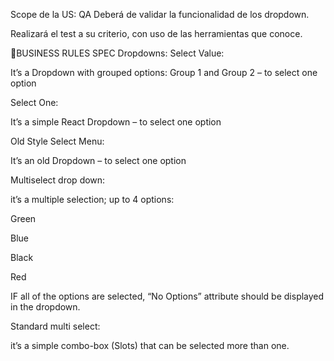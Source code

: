 Scope de la US: QA Deberá de validar la funcionalidad de los dropdown.

Realizará el test a su criterio, con uso de las herramientas que conoce.

🚩BUSINESS RULES SPEC Dropdowns: Select Value:

It’s a Dropdown with grouped options: Group 1 and Group 2 – to select one option

Select One:

It’s a simple React Dropdown – to select one option

Old Style Select Menu:

It’s an old Dropdown – to select one option

Multiselect drop down:

it’s a multiple selection; up to 4 options:

Green

Blue

Black

Red

IF all of the options are selected, “No Options” attribute should be displayed in the dropdown.

Standard multi select:

it’s a simple combo-box (Slots) that can be selected more than one.
